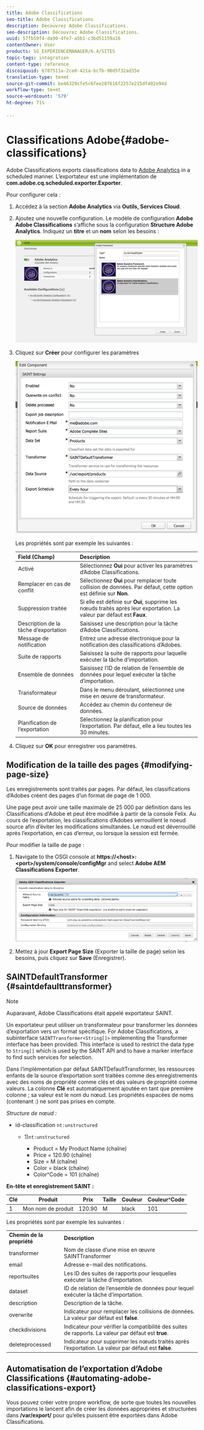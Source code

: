 ```yaml
---
title: Adobe Classifications
seo-title: Adobe Classifications
description: Découvrez Adobe Classifications.
seo-description: Découvrez Adobe Classifications.
uuid: 57fb59f4-da90-4fe7-a5b1-c3bd51159a16
contentOwner: User
products: SG_EXPERIENCEMANAGER/6.4/SITES
topic-tags: integration
content-type: reference
discoiquuid: 6787511a-2ce0-421a-bcfb-90d5f32ad35e
translation-type: tm+mt
source-git-commit: be46329cfe5c6fee28f616f2257e215df402e94d
workflow-type: tm+mt
source-wordcount: '579'
ht-degree: 71%

---
```



# Classifications Adobe{#adobe-classifications}

Adobe Classifications exports classifications data to [Adobe Analytics](/help/sites-administering/adobeanalytics.md) in a scheduled manner. L’exportateur est une implémentation de **com.adobe.cq.scheduled.exporter.Exporter**.

Pour configurer cela :

1. Accédez à la section **Adobe Analytics** via **Outils, Services Cloud**.
1. Ajoutez une nouvelle configuration. Le modèle de configuration **Adobe Adobe Classifications** s’affiche sous la configuration **Structure Adobe Analytics**. Indiquez un **titre** et un **nom** selon les besoins :

   ![aa-25](assets/aa-25.png)

1. Cliquez sur **Créer** pour configurer les paramètres 

   ![chlimage_1](assets/chlimage_1.png)

   Les propriétés sont par exemple les suivantes :

   | **Field (Champ)** | **Description** |
   |---|---|
   | Activé | Sélectionnez **Oui** pour activer les paramètres d’Adobe Classifications. |
   | Remplacer en cas de conflit | Sélectionnez **Oui** pour remplacer toute collision de données. Par défaut, cette option est définie sur **Non**. |
   | Suppression traitée | Si elle est définie sur **Oui**, supprime les nœuds traités après leur exportation. La valeur par défaut est **Faux**. |
   | Description de la tâche d’exportation | Saisissez une description pour la tâche d’Adobe Classifications. |
   | Message de notification | Entrez une adresse électronique pour la notification des classifications d’Adobes. |
   | Suite de rapports | Saisissez la suite de rapports pour laquelle exécuter la tâche d’importation. |
   | Ensemble de données | Saisissez l’ID de relation de l’ensemble de données pour lequel exécuter la tâche d’importation. |
   | Transformateur | Dans le menu déroulant, sélectionnez une mise en œuvre de transformateur. |
   | Source de données | Accédez au chemin du conteneur de données. |
   | Planification de l’exportation | Sélectionnez la planification pour l’exportation. Par défaut, elle a lieu toutes les 30 minutes. |

1. Cliquez sur **OK** pour enregistrer vos paramètres.

## Modification de la taille des pages {#modifying-page-size}

Les enregistrements sont traités par pages. Par défaut, les classifications d’Adobes créent des pages d’un format de page de 1 000.

Une page peut avoir une taille maximale de 25 000 par définition dans les Classifications d&#39;Adobe et peut être modifiée à partir de la console Felix. Au cours de l’exportation, les classifications d’Adobes verrouillent le noeud source afin d’éviter les modifications simultanées. Le nœud est déverrouillé après l’exportation, en cas d’erreur, ou lorsque la session est fermée.

Pour modifier la taille de page :

1. Navigate to the OSGI console at **https://&lt;host>:&lt;port>/system/console/configMgr** and select **Adobe AEM Classifications Exporter**.

   ![aa-26](assets/aa-26.png)

1. Mettez à jour **Export Page Size** (Exporter la taille de page) selon les besoins, puis cliquez sur **Save** (Enregistrer).

## SAINTDefaultTransformer {#saintdefaulttransformer}

>[!NOTE]
>
>Auparavant, Adobe Classifications était appelé exportateur SAINT.

Un exportateur peut utiliser un transformateur pour transformer les données d’exportation vers un format spécifique. For Adobe Classifications, a subinterface `SAINTTransformer<String[]>` implementing the Transformer interface has been provided. This interface is used to restrict the data type to `String[]` which is used by the SAINT API and to have a marker interface to find such services for selection.

Dans l’implémentation par défaut SAINTDefaultTransformer, les ressources enfants de la source d’exportation sont traitées comme des enregistrements avec des noms de propriété comme clés et des valeurs de propriété comme valeurs. La colonne **Clé** est automatiquement ajoutée en tant que première colonne ; sa valeur est le nom du nœud. Les propriétés espacées de noms (contenant :) ne sont pas prises en compte.

*Structure de nœud :*

* id-classification `nt:unstructured`

   * 1)`nt:unstructured`

      * Product = My Product Name (chaîne)
      * Price = 120.90 (chaîne)
      * Size = M (chaîne)
      * Color = black (chaîne)
      * Color^Code = 101 (chaîne)

**En-tête et enregistrement SAINT :**

| **Clé** | **Produit** | **Prix** | **Taille** | **Couleur** | **Couleur^Code** |
|---|---|---|---|---|---|
| 1 | Mon nom de produit | 120.90 | M | black | 101 |

Les propriétés sont par exemple les suivantes :

<table> 
 <tbody> 
  <tr> 
   <td><strong>Chemin de la propriété</strong></td> 
   <td><strong>Description</strong></td> 
  </tr> 
  <tr> 
   <td>transformer</td> 
   <td>Nom de classe d’une mise en œuvre SAINTTransformer</td> 
  </tr> 
  <tr> 
   <td>email</td> 
   <td>Adresse e-mail des notifications.</td> 
  </tr> 
  <tr> 
   <td>reportsuites</td> 
   <td>Les ID des suites de rapports pour lesquelles exécuter la tâche d’importation. </td> 
  </tr> 
  <tr> 
   <td>dataset</td> 
   <td>ID de relation de l’ensemble de données pour lequel exécuter la tâche d’importation. </td> 
  </tr> 
  <tr> 
   <td>description</td> 
   <td>Description de la tâche. <br /> </td> 
  </tr> 
  <tr> 
   <td>overwrite</td> 
   <td>Indicateur pour remplacer les collisions de données. La valeur par défaut est <strong>false</strong>.</td> 
  </tr> 
  <tr> 
   <td>checkdivisions</td> 
   <td>Indicateur pour vérifier la compatibilité des suites de rapports. La valeur par défaut est <strong>true</strong>.</td> 
  </tr> 
  <tr> 
   <td>deleteprocessed</td> 
   <td>Indicateur pour supprimer les nœuds traités après l’exportation. La valeur par défaut est <strong>false</strong>.</td> 
  </tr> 
 </tbody> 
</table>

## Automatisation de l’exportation d’Adobe Classifications {#automating-adobe-classifications-export}

Vous pouvez créer votre propre workflow, de sorte que toutes les nouvelles importations le lancent afin de créer les données appropriées et structurées dans **/var/export/** pour qu’elles puissent être exportées dans Adobe Classifications.
